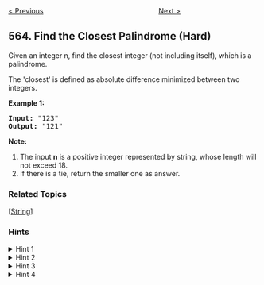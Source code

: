 <!--|This file generated by command(leetcode description); DO NOT EDIT.    |-->
<!--+----------------------------------------------------------------------+-->
<!--|@author    Openset <openset.wang@gmail.com>                           |-->
<!--|@link      https://github.com/openset                                 |-->
<!--|@home      https://github.com/openset/leetcode                        |-->
<!--+----------------------------------------------------------------------+-->

[< Previous](https://github.com/openset/leetcode/tree/master/problems/binary-tree-tilt "Binary Tree Tilt")
　　　　　　　　　　　　　　　　
[Next >](https://github.com/openset/leetcode/tree/master/problems/array-nesting "Array Nesting")

## 564. Find the Closest Palindrome (Hard)

<p>Given an integer n, find the closest integer (not including itself), which is a palindrome. </p>

<p>The 'closest' is defined as absolute difference minimized between two integers.</p>

<p><b>Example 1:</b><br />
<pre>
<b>Input:</b> "123"
<b>Output:</b> "121"
</pre>
</p>

<p><b>Note:</b><br>
<ol>
<li>The input <b>n</b> is a positive integer represented by string, whose length will not exceed 18.</li>
<li>If there is a tie, return the smaller one as answer.</li>
</ol>
</p>

### Related Topics
  [[String](https://github.com/openset/leetcode/tree/master/tag/string/README.md)]

### Hints
<details>
<summary>Hint 1</summary>
Will brute force work for this problem? Think of something else.
</details>
<details>
<summary>Hint 2</summary>
Take some examples like 1234, 999,1000, etc and check their closest palindromes. How many different cases are possible?
</details>
<details>
<summary>Hint 3</summary>
Do we have to consider only left half or right half of the string or both?
</details>
<details>
<summary>Hint 4</summary>
Try to find the closest palindrome of these numbers- 12932, 99800, 12120. Did you observe something?
</details>
